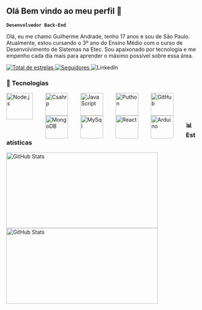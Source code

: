 ## Olá Bem vindo ao meu perfil 🌹

**`Desenvolvedor Back-End`**

  Olá, eu me chamo Guilherme Andrade, tenho 17 anos e sou de São Paulo. Atualmente, estou cursando o 3º ano do Ensino Médio com o curso de Desenvolvimento de Sistemas na Etec. Sou apaixonado por tecnologia e me empenho cada dia mais para aprender o máximo possível sobre essa área.
  <p align="left">
    <a href="https://github.com/AndradeDeve?tab=repositories&sort=stargazers">
        <img 
            alt="Total de estrelas" 
            title="Total de estrelas GitHub" 
            src="https://custom-icon-badges.demolab.com/github/stars/AndradeDeve?color=55960c&style=for-the-badge&labelColor=488207&logo=star&label=estrelas"
        />
    </a>
    <a href="https://github.com/AndradeDeve?tab=followers">
        <img 
            alt="Seguidores" 
            title="Me siga no GitHub" 
            src="https://custom-icon-badges.demolab.com/github/followers/AndradeDeve?color=236ad3&labelColor=1155ba&style=for-the-badge&logo=github&label=Seguidores&logoColor=white"
        />
    </a>
    <a [href="https://www.linkedin.com/in/Guilherme Andrade](https://www.linkedin.com/in/guilherme-andrade-38684731b/)/">
    <img 
        alt="LinkedIn" 
        title="Me adicione no LinkedIn" 
        src="https://img.shields.io/badge/LinkedIn-0077B5?style=for-the-badge&logo=linkedin&logoColor=white"
        />
    </a>
</p>


### 🤖 Tecnologias
<p>
  <img 
      align="left" 
      alt="Node.js"
      title="Node.js" 
      width="70px" 
      style="padding-right: 30px;" 
      src="https://cdn.jsdelivr.net/gh/devicons/devicon@latest/icons/nodejs/nodejs-original-wordmark.svg"
    />
    <img 
      align="left" 
      alt="Csahrp"
      title="Csahrp" 
      width="60px" 
      style="padding-right: 30px;" 
      src="https://cdn.jsdelivr.net/gh/devicons/devicon@latest/icons/csharp/csharp-original.svg" 
      />
    <img 
    align="left" 
    alt="JavaScript"
    title="JavaScript" 
    width="60px" 
    style="padding-right: 30px;" 
    src="https://cdn.jsdelivr.net/gh/devicons/devicon@latest/icons/javascript/javascript-original.svg" 
      />
    <img 
      align="left" 
      alt="Puthon"
      title="Python" 
      width="60px" 
      style="padding-right: 30px;" 
      src="https://cdn.jsdelivr.net/gh/devicons/devicon@latest/icons/python/python-original.svg" 
      />        
    <img 
      align="left" 
      alt="GitHub"
      title="GitHub" 
      width="60px" 
      style="padding-right: 30px;" 
      src="https://cdn.jsdelivr.net/gh/devicons/devicon@latest/icons/github/github-original-wordmark.svg" 
      />
    <img
      align="left" 
      alt="MongoDB"
      title="MongoDB" 
      width="60px" 
      style="padding-right: 30px;" 
      src="https://cdn.jsdelivr.net/gh/devicons/devicon@latest/icons/mongodb/mongodb-original-wordmark.svg" />  
    <img 
    align="left" 
    alt="MySql"
    title="MySql" 
    width="60px" 
    style="padding-right: 30px;" 
    src="https://cdn.jsdelivr.net/gh/devicons/devicon@latest/icons/mysql/mysql-original.svg" 
      />
    <img 
    align="left" 
    alt="React"
    title="React" 
    width="60px" 
    style="padding-right: 30px;" 
    src="https://cdn.jsdelivr.net/gh/devicons/devicon@latest/icons/react/react-original.svg" 
      />
    <img 
    align="left" 
    alt="Arduino"
    title="Arduino" 
    width="60px" 
    style="padding-right: 30px;" 
    src="https://cdn.jsdelivr.net/gh/devicons/devicon@latest/icons/arduino/arduino-original.svg" 
      />      
</p>

<br/>
<br/>
<br/>

### 📊 Estatísticas
<p>
  <img
    aling="left"
    alt="GitHub Stats"
    height="200"
    width="400"
    style="padding-right: 10px;"
    src="https://github-readme-stats.vercel.app/api?username=AndradeDeve&show_icons=true&theme=dark&include_all_commits=true&locale=pt-br&custom_title=Estatísticas"
    />
    <img
    aling="left"
    alt="GitHub Stats"
    height="200"
    width="400"
    style="padding-right: 10px;"
    src="https://github-readme-stats.vercel.app/api/top-langs/?username=AndradeDeve&theme=dark&custom_title=Tecnologias&langs_count=9"
    />
</p>
